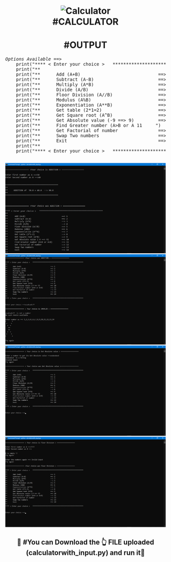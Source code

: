 <h1 align="center">
  <img src="https://cdn-icons-png.flaticon.com/128/891/891175.png" alt="Calculator"><br>
  #CALCULATOR<br>
 </h1>
 <h1 align="center">#OUTPUT</h1>
 <pre><h><i>Options Available ==></i></h1>
    print("**** < Enter your choice >   ******************************************************")
    print("**                              		                                                ")
    print("**      Add (A+B)                             ==> 1      ")
    print("**      Subtract (A-B)                        ==> 2      ")
    print("**      Multiply (A*B)                        ==> 3      ")
    print("**      Divide (A/B)                          ==> 4      ")
    print("**      Floor Division (A//B)                 ==> 5      ")
    print("**      Modulus (A%B)                         ==> 6      ")
    print("**      Exponentiation (A**B)                 ==> 7      ")
    print("**      Get table (2*1=2)                     ==> 8      ")
    print("**      Get Square root (A^B)                 ==> 9      ")
    print("**      Get Absolute value (-9 ==> 9)         ==> 10     ")
    print("**      Find Greater number (A>B or A<B)      ==> 11     ")
    print("**      Get Factorial of number               ==> 12     ")
    print("**      Swap Two numbers                      ==> 13     ")
    print("**      Exit                                  ==> 14     ")
    print("**                             		                                                    ")
    print("**** < Enter your choice >   ******************************************************\n\n")
 </pre>
<img src="2022-04-01 (1).png" alt="CAL1">
<img src="2022-04-01 (2).png" alt="CAL2">
<img src="2022-04-01 (3).png" alt="CAL3">   
<img src="2022-04-01 (4).png" alt="CAL4">   
<h2 align="center">
 🚀 #You can Download the 👆 FILE uploaded  (calculatorwith_input.py) and run it🚀
 </h2>

